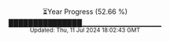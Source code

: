 <p align="center">
⏳Year Progress (52.66 %)<br>
███████████████▁▁▁▁▁▁▁▁▁▁▁▁▁▁▁ <br>
<sub>Updated: Thu, 11 Jul 2024 18:02:43 GMT</sub>
</p>

